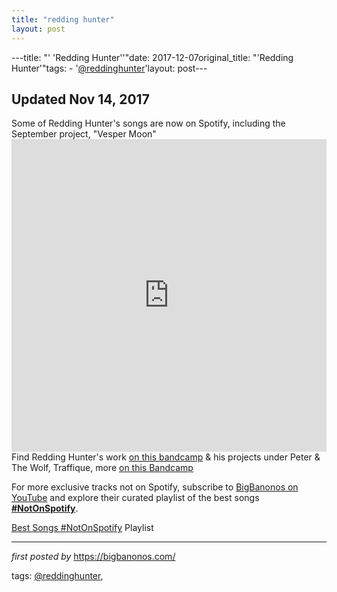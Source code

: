 ```yaml
---
title: "redding hunter"
layout: post
---
```

---title: "' 'Redding Hunter''"date: 2017-12-07original_title: "'Redding Hunter'"tags:  - '[@reddinghunter](/tags/reddinghunter/)'layout: post---<h2>Updated Nov 14, 2017</h2>Some of Redding Hunter's songs are now on Spotify, including the September project, "Vesper Moon"<iframe width="100%" height="500px" src="https://www.youtube.com/embed/TnSXYY4_vaQ" frameborder="0" gesture="media" allowfullscreen></iframe>Find Redding Hunter's work <a class="button" href="https://traffique.bandcamp.com/">on this bandcamp</a> & his projects under Peter & The Wolf, Traffique, more <a target="blank" href="https://reddinghunter.bandcamp.com/">on this Bandcamp</a><!--Subscribe and Playlist Links--><div>    <p>For more exclusive tracks not on Spotify, subscribe to <a href="https://www.youtube.com/[@BigBanonos](/tags/BigBanonos/)" target="_blank">BigBanonos on YouTube</a> and explore their curated playlist of the best songs <strong>[#NotOnSpotify](/tags/NotOnSpotify/)</strong>.</p>    <p><a href="https://www.youtube.com/playlist?list=PLtuNtuTatqI0kFahUCbtbfenC_ET5O_tr" target="_blank">Best Songs [#NotOnSpotify](/tags/NotOnSpotify/) Playlist<br /></a></p></div><hr /><p><em>first posted by</em> <a href="https://bigbanonos.com/" rel="noopener" target="_new">https://bigbanonos.com/</a></p><p>tags: [@reddinghunter](/tags/reddinghunter/),</p>